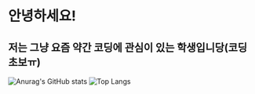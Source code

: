 # 안녕하세요!

## 저는 그냥 요즘 약간 코딩에 관심이 있는 학생입니당(코딩 초보ㅠ)



![Anurag's GitHub stats](https://github-readme-stats.vercel.app/api?username=Peuti1&show_icons=true&theme=radical)     ![Top Langs](https://github-readme-stats.vercel.app/api/top-langs/?username=Peuti1&langs_count=8)



